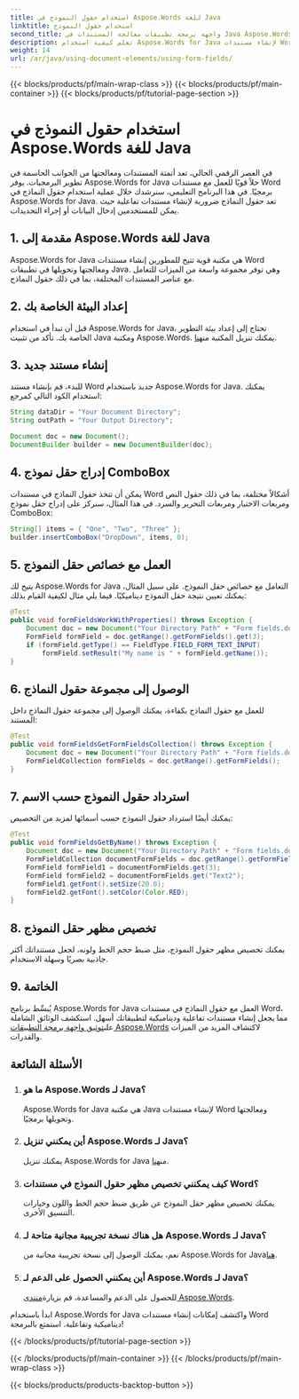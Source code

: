 ```yaml
---
title: استخدام حقول النموذج في Aspose.Words للغة Java
linktitle: استخدام حقول النموذج
second_title: واجهة برمجة تطبيقات معالجة المستندات في Java Aspose.Words
description: تعلم كيفية استخدام Aspose.Words for Java لإنشاء مستندات Word تفاعلية تحتوي على حقول نماذج. ابدأ الآن!
weight: 14
url: /ar/java/using-document-elements/using-form-fields/
---
```


{{< blocks/products/pf/main-wrap-class >}}
{{< blocks/products/pf/main-container >}}
{{< blocks/products/pf/tutorial-page-section >}}

# استخدام حقول النموذج في Aspose.Words للغة Java


في العصر الرقمي الحالي، تعد أتمتة المستندات ومعالجتها من الجوانب الحاسمة في تطوير البرمجيات. يوفر Aspose.Words for Java حلاً قويًا للعمل مع مستندات Word برمجيًا. في هذا البرنامج التعليمي، سنرشدك خلال عملية استخدام حقول النماذج في Aspose.Words for Java. تعد حقول النماذج ضرورية لإنشاء مستندات تفاعلية حيث يمكن للمستخدمين إدخال البيانات أو إجراء التحديدات.

## 1. مقدمة إلى Aspose.Words للغة Java
Aspose.Words for Java هي مكتبة قوية تتيح للمطورين إنشاء مستندات Word ومعالجتها وتحويلها في تطبيقات Java. وهي توفر مجموعة واسعة من الميزات للتعامل مع عناصر المستندات المختلفة، بما في ذلك حقول النماذج.

## 2. إعداد البيئة الخاصة بك
 قبل أن تبدأ في استخدام Aspose.Words for Java، تحتاج إلى إعداد بيئة التطوير الخاصة بك. تأكد من تثبيت Java ومكتبة Aspose.Words. يمكنك تنزيل المكتبة من[هنا](https://releases.aspose.com/words/java/).

## 3. إنشاء مستند جديد
للبدء، قم بإنشاء مستند Word جديد باستخدام Aspose.Words for Java. يمكنك استخدام الكود التالي كمرجع:

```java
String dataDir = "Your Document Directory";
String outPath = "Your Output Directory";

Document doc = new Document();
DocumentBuilder builder = new DocumentBuilder(doc);
```

## 4. إدراج حقل نموذج ComboBox
يمكن أن تتخذ حقول النماذج في مستندات Word أشكالاً مختلفة، بما في ذلك حقول النص ومربعات الاختيار ومربعات التحرير والسرد. في هذا المثال، سنركز على إدراج حقل نموذج ComboBox:

```java
String[] items = { "One", "Two", "Three" };
builder.insertComboBox("DropDown", items, 0);
```

## 5. العمل مع خصائص حقل النموذج
يتيح لك Aspose.Words for Java التعامل مع خصائص حقل النموذج. على سبيل المثال، يمكنك تعيين نتيجة حقل النموذج ديناميكيًا. فيما يلي مثال لكيفية القيام بذلك:

```java
@Test
public void formFieldsWorkWithProperties() throws Exception {
    Document doc = new Document("Your Directory Path" + "Form fields.docx");
    FormField formField = doc.getRange().getFormFields().get(3);
    if (formField.getType() == FieldType.FIELD_FORM_TEXT_INPUT)
        formField.setResult("My name is " + formField.getName());
}
```

## 6. الوصول إلى مجموعة حقول النماذج
للعمل مع حقول النماذج بكفاءة، يمكنك الوصول إلى مجموعة حقول النماذج داخل المستند:

```java
@Test
public void formFieldsGetFormFieldsCollection() throws Exception {
    Document doc = new Document("Your Directory Path" + "Form fields.docx");
    FormFieldCollection formFields = doc.getRange().getFormFields();
}
```

## 7. استرداد حقول النموذج حسب الاسم
يمكنك أيضًا استرداد حقول النموذج حسب أسمائها لمزيد من التخصيص:

```java
@Test
public void formFieldsGetByName() throws Exception {
    Document doc = new Document("Your Directory Path" + "Form fields.docx");
    FormFieldCollection documentFormFields = doc.getRange().getFormFields();
    FormField formField1 = documentFormFields.get(3);
    FormField formField2 = documentFormFields.get("Text2");
    formField1.getFont().setSize(20.0);
    formField2.getFont().setColor(Color.RED);
}
```

## 8. تخصيص مظهر حقل النموذج
يمكنك تخصيص مظهر حقول النموذج، مثل ضبط حجم الخط ولونه، لجعل مستنداتك أكثر جاذبية بصريًا وسهلة الاستخدام.

## 9. الخاتمة
 يُبسِّط برنامج Aspose.Words for Java العمل مع حقول النماذج في مستندات Word، مما يجعل إنشاء مستندات تفاعلية وديناميكية لتطبيقاتك أسهل. استكشف الوثائق الشاملة على[توثيق واجهة برمجة التطبيقات Aspose.Words](https://reference.aspose.com/words/java/) لاكتشاف المزيد من الميزات والقدرات.

## الأسئلة الشائعة

1. ### ما هو Aspose.Words لـ Java؟
   Aspose.Words for Java هي مكتبة Java لإنشاء مستندات Word ومعالجتها وتحويلها برمجيًا.

2. ### أين يمكنني تنزيل Aspose.Words لـ Java؟
    يمكنك تنزيل Aspose.Words for Java من[هنا](https://releases.aspose.com/words/java/).

3. ### كيف يمكنني تخصيص مظهر حقول النموذج في مستندات Word؟
   يمكنك تخصيص مظهر حقل النموذج عن طريق ضبط حجم الخط واللون وخيارات التنسيق الأخرى.

4. ### هل هناك نسخة تجريبية مجانية متاحة لـ Aspose.Words لـ Java؟
    نعم، يمكنك الوصول إلى نسخة تجريبية مجانية من Aspose.Words for Java[هنا](https://releases.aspose.com/).

5. ### أين يمكنني الحصول على الدعم لـ Aspose.Words لـ Java؟
    للحصول على الدعم والمساعدة، قم بزيارة[منتدى Aspose.Words](https://forum.aspose.com/).

ابدأ باستخدام Aspose.Words for Java واكتشف إمكانات إنشاء مستندات Word ديناميكية وتفاعلية. استمتع بالبرمجة!

{{< /blocks/products/pf/tutorial-page-section >}}

{{< /blocks/products/pf/main-container >}}
{{< /blocks/products/pf/main-wrap-class >}}

{{< blocks/products/products-backtop-button >}}
